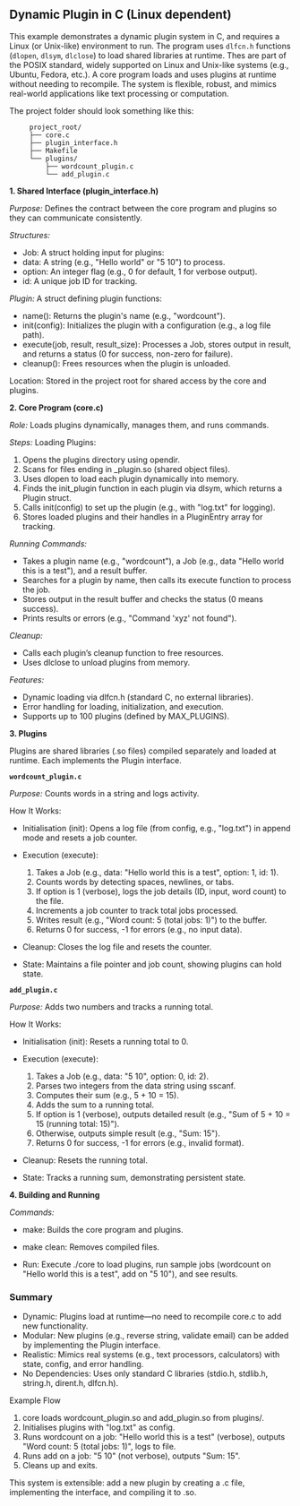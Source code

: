 
## Dynamic Plugin in C (Linux dependent)

This example demonstrates a dynamic plugin system in C, and requires a Linux (or Unix-like) environment to run.
The program uses `dlfcn.h` functions (`dlopen`, `dlsym`, `dlclose`) to load shared libraries at runtime. Thes
are part of the POSIX standard, widely supported on Linux and Unix-like systems (e.g., Ubuntu, Fedora, etc.).
A core program loads and uses plugins at runtime without needing to recompile. The system is flexible, robust,
and mimics real-world applications like text processing or computation.

The project folder should look something like this:

```
     project_root/
     ├── core.c
     ├── plugin_interface.h
     ├── Makefile
     └── plugins/
         ├── wordcount_plugin.c
         └── add_plugin.c
```


__1. Shared Interface (plugin_interface.h)__

*Purpose:* Defines the contract between the core program and plugins so they can communicate consistently.

*Structures:*
- Job: A struct holding input for plugins:
- data: A string (e.g., "Hello world" or "5 10") to process.
- option: An integer flag (e.g., 0 for default, 1 for verbose output).
- id: A unique job ID for tracking.

*Plugin:* A struct defining plugin functions:
- name(): Returns the plugin's name (e.g., "wordcount").
- init(config): Initializes the plugin with a configuration (e.g., a log file path).
- execute(job, result, result_size): Processes a Job, stores output in result, and returns a status
  (0 for success, non-zero for failure).
- cleanup(): Frees resources when the plugin is unloaded.

Location: Stored in the project root for shared access by the core and plugins.

__2. Core Program (core.c)__

*Role:* Loads plugins dynamically, manages them, and runs commands.

*Steps:*
Loading Plugins:
  1. Opens the plugins directory using opendir.
  2. Scans for files ending in _plugin.so (shared object files).
  3. Uses dlopen to load each plugin dynamically into memory.
  4. Finds the init_plugin function in each plugin via dlsym, which returns a Plugin struct.
  5. Calls init(config) to set up the plugin (e.g., with "log.txt" for logging).
  6. Stores loaded plugins and their handles in a PluginEntry array for tracking.

*Running Commands:*
- Takes a plugin name (e.g., "wordcount"), a Job (e.g., data "Hello world this is a test"), and a result buffer.
- Searches for a plugin by name, then calls its execute function to process the job.
- Stores output in the result buffer and checks the status (0 means success).
- Prints results or errors (e.g., "Command 'xyz' not found").

*Cleanup:*
- Calls each plugin’s cleanup function to free resources.
- Uses dlclose to unload plugins from memory.

*Features:*
- Dynamic loading via dlfcn.h (standard C, no external libraries).
- Error handling for loading, initialization, and execution.
- Supports up to 100 plugins (defined by MAX_PLUGINS).


__3. Plugins__

Plugins are shared libraries (.so files) compiled separately and loaded at runtime. Each implements the Plugin interface.


__`wordcount_plugin.c`__

*Purpose:* Counts words in a string and logs activity.

How It Works:
- Initialisation (init): Opens a log file (from config, e.g., "log.txt")
  in append mode and resets a job counter.
- Execution (execute):
    1. Takes a Job (e.g., data: "Hello world this is a test", option: 1, id: 1).
    2. Counts words by detecting spaces, newlines, or tabs.
    3. If option is 1 (verbose), logs the job details (ID, input, word count) to the file.
    4. Increments a job counter to track total jobs processed.
    5. Writes result (e.g., "Word count: 5 (total jobs: 1)") to the buffer.
    6. Returns 0 for success, -1 for errors (e.g., no input data).

- Cleanup: Closes the log file and resets the counter.
- State: Maintains a file pointer and job count, showing plugins can hold state.



__`add_plugin.c`__

*Purpose:* Adds two numbers and tracks a running total.

How It Works:
- Initialisation (init): Resets a running total to 0.
- Execution (execute):
    1. Takes a Job (e.g., data: "5 10", option: 0, id: 2).
    2. Parses two integers from the data string using sscanf.
    3. Computes their sum (e.g., 5 + 10 = 15).
    4. Adds the sum to a running total.
    5. If option is 1 (verbose), outputs detailed result (e.g., "Sum of 5 + 10 = 15 (running total: 15)").
    6. Otherwise, outputs simple result (e.g., "Sum: 15").
    7. Returns 0 for success, -1 for errors (e.g., invalid format).

- Cleanup: Resets the running total.
- State: Tracks a running sum, demonstrating persistent state.



__4. Building and Running__

*Commands:*
- make: Builds the core program and plugins.
- make clean: Removes compiled files.

- Run: Execute ./core to load plugins, run sample jobs
  (wordcount on "Hello world this is a test", add on "5 10"), and see results.


### Summary

- Dynamic: Plugins load at runtime—no need to recompile core.c to add new functionality.
- Modular: New plugins (e.g., reverse string, validate email) can be added by implementing the Plugin interface.
- Realistic: Mimics real systems (e.g., text processors, calculators) with state, config, and error handling.
- No Dependencies: Uses only standard C libraries (stdio.h, stdlib.h, string.h, dirent.h, dlfcn.h).

Example Flow

1. core loads wordcount_plugin.so and add_plugin.so from plugins/.
2. Initialises plugins with "log.txt" as config.
3. Runs wordcount on a job: "Hello world this is a test" (verbose),
   outputs "Word count: 5 (total jobs: 1)", logs to file.
4. Runs add on a job: "5 10" (not verbose), outputs "Sum: 15".
5. Cleans up and exits.

This system is extensible: add a new plugin by creating a .c file, implementing the interface, and compiling it to .so.

